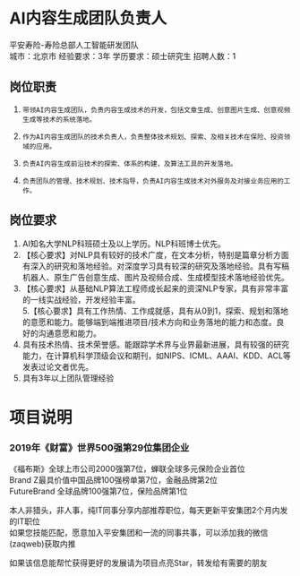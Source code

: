 # AI内容生成团队负责人
平安寿险-寿险总部人工智能研发团队  
城市：北京市 经验要求：3年 学历要求：硕士研究生  招聘人数：1

## 岗位职责
1.     带领AI内容生成团队，负责内容生成技术的开发，包括文章生成、创意图片生成、创意视频生成等技术的系统落地。   
2.     作为AI内容生成团队的技术负责人，负责整体技术规划、探索、及相关技术在保险、投资领域的应用。   
3.     负责AI内容生成前沿技术的探索、体系的构建，及算法工具的开发落地。   
4.     负责团队的管理、技术规划、技术指导，负责AI内容生成技术对外服务及对接业务应用的工作。

## 岗位要求
1. AI知名大学NLP科班硕士及以上学历。NLP科班博士优先。   
2. 【核心要求】对NLP具有较好的技术广度，在文本分析，特别是篇章分析方面有深入的研究和落地经验。对深度学习具有较深的研究及落地经验。具有写稿机器人、原生广告创意生成、图片及视频合成、生成模型技术落地经验优先。   
3. 【核心要求】从基础NLP算法工程师成长起来的资深NLP专家，具有非常丰富的一线实战经验，开发经验丰富。   
5.【核心要求】具有工作热情、工作成就感，具有从0到1，探索、规划和落地的意愿和能力。能够端到端推进项目/技术方向和业务落地的能力和态度。良好的沟通意愿和能力。   
4. 具有技术热情、技术荣誉感。能跟踪学术界与业界最新进展，具有较强的研究能力，在计算机科学顶级会议和期刊，如NIPS、ICML、AAAI、KDD、ACL等发表过论文者优先。   
6. 具有3年以上团队管理经验

# 项目说明

### 2019年《财富》世界500强第29位集团企业
《福布斯》全球上市公司2000强第7位，蝉联全球多元保险企业首位  
Brand Z最具价值中国品牌100强榜单第7位，金融品牌第2位  
FutureBrand 全球品牌100强第7位，保险品牌第1位

本人非猎头，非人事，纯IT同事分享内部推荐职位，每天更新平安集团2个月内发的IT职位  
如果您技能匹配，愿意加入平安集团和一流的同事共事，可以添加我的微信(zaqweb)获取内推 

如果该信息能帮忙获得更好的发展请为项目点亮Star，转发给有需要的朋友




